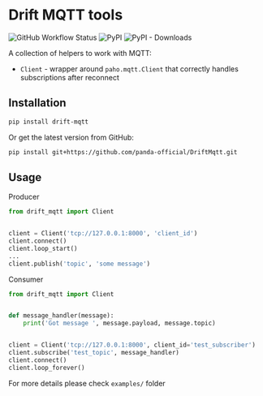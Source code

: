 # Drift MQTT tools

![GitHub Workflow Status](https://img.shields.io/github/workflow/status/panda-official/DriftMqtt/ci)
![PyPI](https://img.shields.io/pypi/v/drift-mqtt)
![PyPI - Downloads](https://img.shields.io/pypi/dm/drift-mqtt)


A collection of helpers to work with MQTT:
* `Client` - wrapper around `paho.mqtt.Client` that correctly handles subscriptions after reconnect


## Installation

```bash
pip install drift-mqtt
```

Or get the latest version from GitHub:
```bash
pip install git+https://github.com/panda-official/DriftMqtt.git
```


## Usage

Producer
```python
from drift_mqtt import Client


client = Client('tcp://127.0.0.1:8000', 'client_id')
client.connect()
client.loop_start()
...
client.publish('topic', 'some message')
```
Consumer
```python
from drift_mqtt import Client


def message_handler(message):
    print('Got message ', message.payload, message.topic)


client = Client('tcp://127.0.0.1:8000', client_id='test_subscriber')
client.subscribe('test_topic', message_handler)
client.connect()
client.loop_forever()
```

For more details please check `examples/` folder
